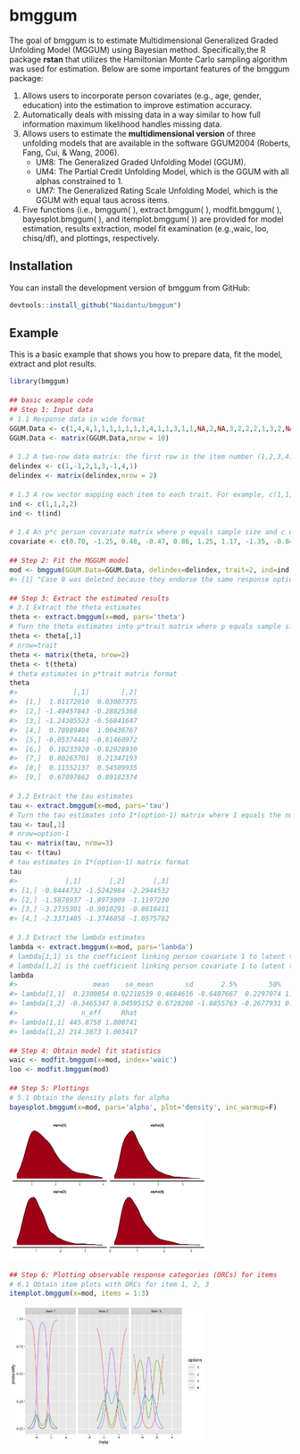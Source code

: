 
<!-- README.md is generated from README.Rmd. Please edit that file -->

# bmggum

<!-- badges: start -->
<!-- badges: end -->

The goal of bmggum is to estimate Multidimensional Generalized Graded
Unfolding Model (MGGUM) using Bayesian method. Specifically,the R
package **rstan** that utilizes the Hamiltonian Monte Carlo sampling
algorithm was used for estimation. Below are some important features of
the bmggum package:

1.  Allows users to incorporate person covariates (e.g., age, gender,
    education) into the estimation to improve estimation accuracy.
2.  Automatically deals with missing data in a way similar to how full
    information maximum likelihood handles missing data.
3.  Allows users to estimate the **multidimensional version** of three
    unfolding models that are available in the software GGUM2004
    (Roberts, Fang, Cui, & Wang, 2006).
    -   UM8: The Generalized Graded Unfolding Model (GGUM).
    -   UM4: The Partial Credit Unfolding Model, which is the GGUM with
        all alphas constrained to 1.
    -   UM7: The Generalized Rating Scale Unfolding Model, which is the
        GGUM with equal taus across items.
4.  Five functions (i.e., bmggum( ), extract.bmggum( ), modfit.bmggum(
    ), bayesplot.bmggum( ), and itemplot.bmggum( )) are provided for
    model estimation, results extraction, model fit examination
    (e.g.,waic, loo, chisq/df), and plottings, respectively.

## Installation

You can install the development version of bmggum from GitHub:

``` r
devtools::install_github("Naidantu/bmggum")
```

## Example

This is a basic example that shows you how to prepare data, fit the
model, extract and plot results.

``` r
library(bmggum)

## basic example code
## Step 1: Input data
# 1.1 Response data in wide format
GGUM.Data <- c(1,4,4,1,1,1,1,1,1,1,4,1,1,3,1,1,NA,2,NA,3,2,2,2,1,3,2,NA,2,1,1,2,1,NA,NA,NA,1,3,NA,1,2)
GGUM.Data <- matrix(GGUM.Data,nrow = 10)

# 1.2 A two-row data matrix: the first row is the item number (1,2,3,4...); the second row indicates the signs of delta for each item (-1,0,1,...). For items that have negative deltas for sure, "-1" should be assigned; for items that have positive deltas, "1" should be assigned; for items whose deltas may be either positive or negative (e.g., intermediate items), "0" should assigned. We recommend at least two positive and two negative items per trait for better estimation.
delindex <- c(1,-1,2,1,3,-1,4,1)
delindex <- matrix(delindex,nrow = 2)

# 1.3 A row vector mapping each item to each trait. For example, c(1,1,1,2,2,2) means that the first 3 items belong to trait 1 and the last 3 items belong to trait 2.
ind <- c(1,1,2,2)
ind <- t(ind)

# 1.4 An p*c person covariate matrix where p equals sample size and c equals the number of covariates. The default is NULL, meaning no person covariate.
covariate <- c(0.70, -1.25, 0.48, -0.47, 0.86, 1.25, 1.17, -1.35, -0.84, -0.55)

## Step 2: Fit the MGGUM model
mod <- bmggum(GGUM.Data=GGUM.Data, delindex=delindex, trait=2, ind=ind, option=4, model="UM8", covariate=covariate)
#> [1] "Case 9 was deleted because they endorse the same response option across all items"

## Step 3: Extract the estimated results 
# 3.1 Extract the theta estimates 
theta <- extract.bmggum(x=mod, pars='theta')
# Turn the theta estimates into p*trait matrix where p equals sample size and trait equals the number of latent traits
theta <- theta[,1]
# nrow=trait
theta <- matrix(theta, nrow=2)  
theta <- t(theta)
# theta estimates in p*trait matrix format
theta
#>              [,1]        [,2]
#>  [1,]  1.01172010  0.03007375
#>  [2,] -1.49457843 -0.28825368
#>  [3,] -1.24305523 -0.56841647
#>  [4,]  0.70989404  1.00436767
#>  [5,] -0.05374441 -0.81460972
#>  [6,]  0.10233920 -0.82928930
#>  [7,]  0.80263701  0.21347193
#>  [8,]  0.11552137  0.54509935
#>  [9,]  0.67097662  0.89182374

# 3.2 Extract the tau estimates 
tau <- extract.bmggum(x=mod, pars='tau')
# Turn the tau estimates into I*(option-1) matrix where I equals the number of items and option equals the number of response options
tau <- tau[,1]
# nrow=option-1
tau <- matrix(tau, nrow=3)  
tau <- t(tau)
# tau estimates in I*(option-1) matrix format
tau
#>            [,1]       [,2]       [,3]
#> [1,] -0.8444732 -1.5242984 -2.2944532
#> [2,] -1.5878937 -1.8973009 -1.1197230
#> [3,] -3.2735301 -0.9010291 -0.8618411
#> [4,] -2.3371485 -1.3746858 -1.0575782

# 3.3 Extract the lambda estimates 
lambda <- extract.bmggum(x=mod, pars='lambda')
# lambda[1,1] is the coefficient linking person covariate 1 to latent trait 1
# lambda[1,2] is the coefficient linking person covariate 1 to latent trait 2
lambda
#>                   mean    se_mean        sd       2.5%        50%     97.5%
#> lambda[1,1]  0.2300054 0.02218539 0.4684616 -0.6407667  0.2297074 1.2042006
#> lambda[1,2] -0.3465347 0.04595152 0.6728208 -1.8855763 -0.2677931 0.8448643
#>                n_eff     Rhat
#> lambda[1,1] 445.8758 1.000741
#> lambda[1,2] 214.3873 1.003417

## Step 4: Obtain model fit statistics 
waic <- modfit.bmggum(x=mod, index='waic')
loo <- modfit.bmggum(mod)

## Step 5: Plottings
# 5.1 Obtain the density plots for alpha
bayesplot.bmggum(x=mod, pars='alpha', plot='density', inc_warmup=F)
```

<img src="man/figures/README-example-1.png" width="70%" />

``` r
## Step 6: Plotting observable response categories (ORCs) for items
# 6.1 Obtain item plots with ORCs for item 1, 2, 3
itemplot.bmggum(x=mod, items = 1:3)
```

<img src="man/figures/README-example-2.png" width="70%" />
